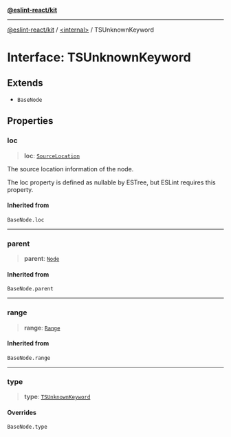 [**@eslint-react/kit**](../../README.md)

***

[@eslint-react/kit](../../README.md) / [\<internal\>](../README.md) / TSUnknownKeyword

# Interface: TSUnknownKeyword

## Extends

- `BaseNode`

## Properties

### loc

> **loc**: [`SourceLocation`](SourceLocation.md)

The source location information of the node.

The loc property is defined as nullable by ESTree, but ESLint requires this property.

#### Inherited from

`BaseNode.loc`

***

### parent

> **parent**: [`Node`](../type-aliases/Node.md)

#### Inherited from

`BaseNode.parent`

***

### range

> **range**: [`Range`](../type-aliases/Range.md)

#### Inherited from

`BaseNode.range`

***

### type

> **type**: [`TSUnknownKeyword`](../README.md#tsunknownkeyword)

#### Overrides

`BaseNode.type`
